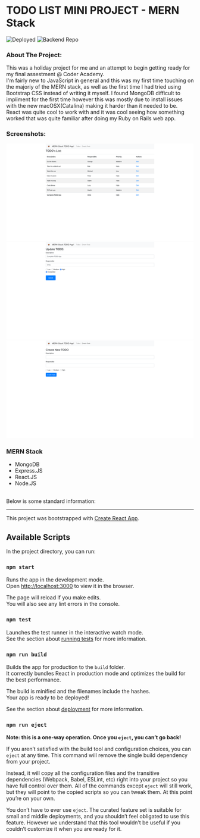 # TODO LIST MINI PROJECT - MERN Stack

![Deployed](https://friendly-archimedes-e25b4d.netlify.com/)
![Backend Repo](https://github.com/ChristopherDalziel/Todo-APP-Back)

### About The Project: 
This was a holiday project for me and an attempt to begin getting ready for my final assestment @ Coder Academy. <br>
I'm fairly new to JavaScript in general and this was my first time touching on the majoriy of the MERN stack, as well as the first time I had tried using Bootstrap CSS instead of writing it myself.
I found MongoDB difficult to impliment for the first time however this was mostly due to install issues with the new macOSX(Catalina) making it harder than it needed to be.<br>
React was quite cool to work with and it was cool seeing how something worked that was quite familiar after doing my Ruby on Rails web app.

### Screenshots:

![Landing page screenshot](src/assets/1.png)
![Update TODO screenshot](src/assets/2.png)
![Create new TODO screenshot](src/assets/3.png)

### MERN Stack
- MongoDB
- Express.JS
- React.JS
- Node.JS

<br>
Below is some standard information: <br>

***

This project was bootstrapped with [Create React App](https://github.com/facebook/create-react-app).

## Available Scripts

In the project directory, you can run:

### `npm start`

Runs the app in the development mode.<br />
Open [http://localhost:3000](http://localhost:3000) to view it in the browser.

The page will reload if you make edits.<br />
You will also see any lint errors in the console.

### `npm test`

Launches the test runner in the interactive watch mode.<br />
See the section about [running tests](https://facebook.github.io/create-react-app/docs/running-tests) for more information.

### `npm run build`

Builds the app for production to the `build` folder.<br />
It correctly bundles React in production mode and optimizes the build for the best performance.

The build is minified and the filenames include the hashes.<br />
Your app is ready to be deployed!

See the section about [deployment](https://facebook.github.io/create-react-app/docs/deployment) for more information.

### `npm run eject`

**Note: this is a one-way operation. Once you `eject`, you can’t go back!**

If you aren’t satisfied with the build tool and configuration choices, you can `eject` at any time. This command will remove the single build dependency from your project.

Instead, it will copy all the configuration files and the transitive dependencies (Webpack, Babel, ESLint, etc) right into your project so you have full control over them. All of the commands except `eject` will still work, but they will point to the copied scripts so you can tweak them. At this point you’re on your own.

You don’t have to ever use `eject`. The curated feature set is suitable for small and middle deployments, and you shouldn’t feel obligated to use this feature. However we understand that this tool wouldn’t be useful if you couldn’t customize it when you are ready for it.
